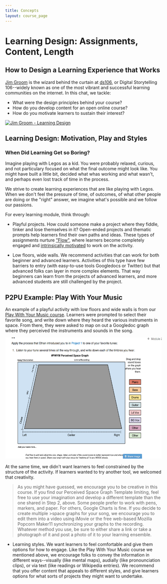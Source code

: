 ```yaml
---
title: Concepts
layout: course_page
---
```


# Learning Design: Assignments, Content, Length 

## How to Design a Learning Experience that Works

[Jim Groom](http://bavatuesdays.com/) is the wizard behind the curtain at [ds106](http://ds106.us/), or Digital Storytelling 106--widely known as one of the most vibrant and successful learning communities on the internet. In this chat, we tackle:

- What were the design principles behind your course?
- How do you develop content for an open online course?
- How do you motivate learners to sustain their interest?


[![Jim Groom - Learning Design](http://img.youtube.com/vi/T_1ONj1vFBk/0.jpg)](https://www.youtube.com/watch?v=T_1ONj1vFBkt=2s)


## Learning Design: Motivation, Play and Styles

### When Did Learning Get so Boring?
Imagine playing with Legos as a kid. You were probably relaxed, curious, and not particulary focused on what the final outcome might look like. You might have built a little bit, decided what whas working and what wasn't, and perhaps even lost track of time in the process.

We strive to create learning experiences that are like playing with Legos. When we don't feel the pressure of time, of outcomes, of what other people are doing or the "right" answer, we imagine what's possible and we follow our passions. 

For every learning module, think through:

- Playful projects. 
How could someone make a project where they fiddle, tinker and lose themselves in it? Open-ended projects and thematic prompts help learners find their own paths and ideas. These types of assignments nurture ["Flow"](http://www.ted.com/talks/mihaly_csikszentmihalyi_on_flow), where learners become completely engaged and [intrinsically motivated](http://en.wikipedia.org/wiki/Motivation#Intrinsic_and_extrinsic_motivation) to work on the activity.

- Low floors, wide walls. 
We recommend  activities that can work for both beginner and advanced learners. Activities of this type have few barriers to entry (with easy-to-use tools Googledocs or Twitter) but that advanced folks can layer in more complex elements. That way beginners can learn from the projects of advanced learners, and more advanced students are still challenged by the project.

## P2PU Example: Play With Your Music
An example of a playful activity with low floors and wide walls is from our [Play With Your Music course](http://www.playwithyourmusic.org/). Learners were prompted to select their favorite song, and write down where they heard the various instruments in space. From there, they were asked to map on out a Googledoc graph where they perceived the instruments and sounds in the song. 

<img src="https://raw.githubusercontent.com/p2pu/social-learning-course/gh-pages/img/Screen%20Shot%202014-07-06%20at%209.02.24%20PM.png" width="690" height="388"> 

At the same time, we didn't want learners to feel constrained by the structure of the activity. If learners wanted to try another tool, we welcomed that creativity. 

>As you might have guessed, we encourage you to be creative in this course. If you find our Perceived Space Graph Template limiting, feel free to use your imagination and develop a different template than the one shared in Step 2, above. Some people prefer to work with pens, markers, and paper. For others, Google Charts is fine. If you decide to create multiple >space graphs for your song, we encourage you to edit them into a video using iMovie or the free web-based Mozilla Popcorn Maker11 synchronizing your graphs to the recording. Whatever method you use, be sure to either share a link or take a photograph of it and post a photo of it to your learning ensemble.

- Learning styles. 
We want learners to feel comfortable and give them options for how to engage. Like the Play With Your Music course we mentioned above, we encourage folks to convey the information in different ways--visually (like mental maps), audially (like pronounciation clips), or via text (like readings or Wikipedia entries). We recommend that you offer content that appeals to different styles, and give learners options for what sorts of projects they might want to undertake. 
